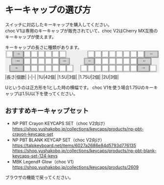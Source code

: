 # キーキャップの選び方
スイッチに対応したキーキャップを購入してください。  
choc V1は専用のキーキャップが販売されていて、choc V2はCherry MX互換のキーキャップが使えます。

キーキャップの長さに種類があります。  
![](img/keycapu.png)
|長さ|個数|
|-|-|
|1U|42個|
|1.5U|3個|
|1.75U|2個|
|2U|3個|  

Uというのは正方形を1とした時の横幅です。
choc V1を使う場合1.75Uのキーキャップは1.5U以下を使ってください。

## おすすめキーキャップセット
- NP PBT Crayon KEYCAPS SET（choc V2向け）
https://shop.yushakobo.jp/collections/keycaps/products/np-pbt-crayon-keycaps-set
- NP PBT BLANK KEYCAP SET（choc V2向け）
https://talpkeyboard.net/items/6027a2686e84d5793d776135
https://shop.yushakobo.jp/collections/keycaps/products/np-pbt-blank-keycaps-set-124-keys
- MBK Legend‡ Glow（choc V1）
https://shop.yushakobo.jp/collections/keycaps/products/2609

ブラウザの機能で戻ってください。
